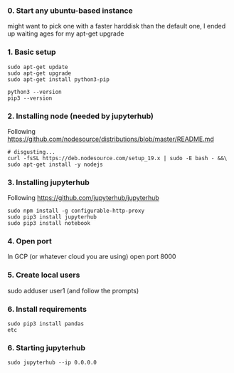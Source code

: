### 0. Start any ubuntu-based instance

might want to pick one with a faster harddisk than the default
one, I ended up waiting ages for my apt-get upgrade

### 1. Basic setup
```
sudo apt-get update
sudo apt-get upgrade
sudo apt-get install python3-pip

python3 --version
pip3 --version
```

### 2. Installing node (needed by jupyterhub)

Following https://github.com/nodesource/distributions/blob/master/README.md

```
# disgusting...
curl -fsSL https://deb.nodesource.com/setup_19.x | sudo -E bash - &&\
sudo apt-get install -y nodejs
```
### 3. Installing jupyterhub

Following https://github.com/jupyterhub/jupyterhub

```
sudo npm install -g configurable-http-proxy
sudo pip3 install jupyterhub
sudo pip3 install notebook
```

### 4. Open port

In GCP (or whatever cloud you are using) open port 8000

### 5. Create local users

sudo adduser user1 (and follow the prompts)

### 6. Install requirements

```
sudo pip3 install pandas
etc
```

### 6. Starting jupyterhub

```
sudo jupyterhub --ip 0.0.0.0
```

